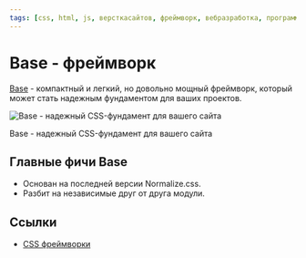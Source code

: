 ```yaml
---
tags: [css, html, js, версткасайтов, фреймворк, вебразработка, программирование]
---
```

# Base - фреймворк

[Base](https://getbase.org/) - компактный и легкий, но довольно мощный фреймворк, который может стать надежным фундаментом для ваших проектов.

![Base - надежный CSS-фундамент для вашего сайта](https://media.proglib.io/posts/2020/01/14/2b242dfe9d5c248dbf784749d6995cc2.png)

Base - надежный CSS-фундамент для вашего сайта

## Главные фичи Base

- Основан на последней версии Normalize.css.
- Разбит на независимые друг от друга модули.

## Ссылки

- [CSS фреймворки](CSS%20%D1%84%D1%80%D0%B5%D0%B9%D0%BC%D0%B2%D0%BE%D1%80%D0%BA%D0%B8.md)
